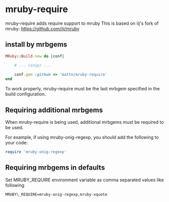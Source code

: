 # mruby-require

mruby-require adds require support to mruby
This is based on iij's fork of mruby: https://github.com/iij/mruby

## install by mrbgems
```ruby
MRuby::Build.new do |conf|

    # ... (snip) ...

    conf.gem :github => 'mattn/mruby-require'
end
```

To work properly, mruby-require must be the last mrbgem specified in the build configuration.

## Requiring additional mrbgems
When mruby-require is being used, additional mrbgems must be required to be used. 

For example, if using mruby-onig-regexp, you should add the following to your code:

````ruby
require 'mruby-onig-regexp'
````

## Requiring mrbgems in defaults
Set MRUBY_REQUIRE environment variable as comma separated values like following

```
MRUBY\_REQUIRE=mruby-onig-regexp,mruby-xquote
```

